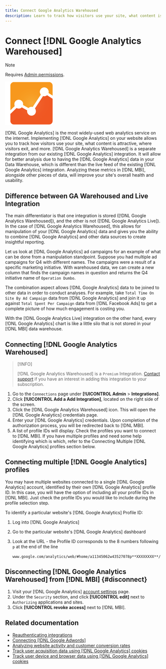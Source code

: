 ```yaml
---
title: Connect Google Analytics Warehoused
description: Learn to track how visitors use your site, what content is attractive, where visitors exit, and more.
---
```

# Connect [!DNL Google Analytics Warehoused]

>[!NOTE]
>
>Requires [Admin permissions](../../../administrator/user-management/user-management.md).

![](../../../assets/google-analytics-logo.png)

[!DNL Google Analytics] is the most widely-used web analytics service on the internet. Implementing [!DNL Google Analytics] on your website allows you to track how visitors use your site, what content is attractive, where visitors exit, and more. [!DNL Google Analytics Warehoused] is a separate integration from our existing [!DNL Google Analytics] integration. It will allow for better analysis due to having the [!DNL Google Analytics] data in your Data Warehouse, which is different than the live feed of the existing [!DNL Google Analytics] integration. Analyzing these metrics in [!DNL MBI], alongside other pieces of data, will improve your site's overall health and usability.

## Difference between GA Warehoused and Live Integration

The main differentiator is that one integration is stored ([!DNL Google Analytics Warehoused]), and the other is not ([!DNL Google Analytics Live]). In the case of [!DNL Google Analytics Warehoused], this allows for manipulation of your [!DNL Google Analytics] data and gives you the ability to combine [!DNL Google Analytics] and other data sources to create insightful reporting.

Let us look at [!DNL Google Analytics] ad campaigns for an example of what can be done from a manipulation standpoint. Suppose you had multiple ad campaigns for Q4 with different names. The campaigns were a result of a specific marketing initiative. With warehoused data, we can create a new column that finds the campaign names in question and returns the Q4 initiative name of `Operation Dumbo`.

The combination aspect allows [!DNL Google Analytics] data to be joined to other data in order to conduct analyses. For example, take `Total Time On Site By Ad Campaign` data from [!DNL Google Analytics] and join it up against `Total Spent Per Campaign` data from [!DNL Facebook Ads] to get a complete picture of how much engagement is costing you.

With the [!DNL Google Analytics Live] integration on the other hand, every [!DNL Google Analytics] chart is like a little silo that is not stored in your [!DNL MBI] data warehouse.

## Connecting [!DNL Google Analytics Warehoused]

>[!INFO]
>
>[!DNL Google Analytics Warehoused] is a `Premium` Integration. [Contact support](../../../guide-overview.md) if you have an interest in adding this integration to your subscription.

1. Go to the `Connections` page under **[!UICONTROL Admin** > **Integrations]**.
1. Click **[!UICONTROL Add a Add Integration]**, located on the right side of the screen.
1. Click the [!DNL Google Analytics Warehoused] icon. This will open the [!DNL Google Analytics] credentials page.
1. Enter your [!DNL Google Analytics] credentials. Upon completion of the authorization process, you will be redirected back to [!DNL MBI].
1. A list of profile IDs will display. Check the profiles you want to connect to [!DNL MBI]. If you have multiple profiles and need some help identifying which is which, refer to the Connecting Multiple [!DNL Google Analytics] profiles section below.

## Connecting multiple [!DNL Google Analytics] profiles

You may have multiple websites connected to a single [!DNL Google Analytics] account, identified by their own [!DNL Google Analytics] profile ID. In this case, you will have the option of including all your profile IDs in [!DNL MBI]. Just check the profile IDs you would like to include during the profile selection step.

To identify a particular website's [!DNL Google Analytics] Profile ID:

1. Log into [!DNL Google Analytics]
1. Go to the particular website's [!DNL Google Analytics] dashboard
1. Look at the URL - the Profile ID corresponds to the 8 numbers following `p` at the end of the line 

   `www.google.com/analytics/web/#home/a11345062w43527078p**XXXXXXXX**/`

## Disconnecting [!DNL Google Analytics Warehoused] from [!DNL MBI] {#disconnect}

1. Visit your [!DNL Google Analytics] [account settings](https://www.google.com/accounts/) page.
1. Under the `Security` section,  and click **[!UICONTROL edit]** next to `Authorizing` applications and sites.
1. Click **[!UICONTROL revoke access]** next to [!DNL MBI].

## Related documentation

* [Reauthenticating integrations](https://support.magento.com/hc/en-us/articles/360016733151)
* [Connecting [!DNL Google Adwords]](../integrations/google-adwords.md)
* [Analyzing website activity and customer conversion rates](../../analysis/web-act-cust-conversion.md)
* [Track user acquisition data using [!DNL Google Analytics] cookies](../../analysis/google-track-user-acq.md)
* [Track user device and browser data using [!DNL Google Analytics] cookies](https://support.magento.com/hc/en-us/articles/360016732911)

